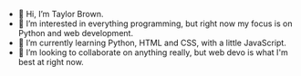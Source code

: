 - 👋 Hi, I’m Taylor Brown.
- 👀 I’m interested in everything programming, but right now my focus is on Python and web development.
- 🌱 I’m currently learning Python, HTML and CSS, with a little JavaScript.
- 💞️ I’m looking to collaborate on anything really, but web devo is what I'm best at right now. 

<!---
tbrowntech/tbrowntech is a ✨ special ✨ repository because its `README.md` (this file) appears on your GitHub profile.
You can click the Preview link to take a look at your changes.
--->
